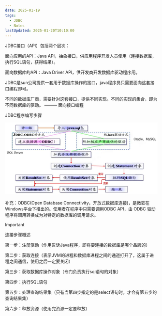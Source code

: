 ```yaml
---
date: 2025-01-19
tags:
  - JDBC
  - Notes
lastUpdated: 2025-01-20T10:10:00
---
```


JDBC接口（API）包括两个层次：

面向应用的API：Java API，抽象接口，供应用程序开发人员使用（连接数据库，执行SQL语句，获得结果）。

面向数据库的API：Java Driver API，供开发商开发数据库驱动程序用。

JDBC是sun公司提供一套用于数据库操作的接口，java程序员只需要面向这套接口编程即可。

不同的数据库厂商，需要针对这套接口，提供不同实现。不同的实现的集合，即为不同数据库的驱动。 ——— 面向接口编程

JDBC程序编写步骤

![img.webp](../../public/note/JDBC/JDBC%E4%BD%93%E7%B3%BB%E7%BB%93%E6%9E%84/img.webp)

补充：ODBC(Open Database Connectivity，开放式数据库连接)，是微软在Windows平台下推出的。使用者在程序中只需要调用ODBC API，由
ODBC 驱动程序将调用转换成为对特定的数据库的调用请求。

> [!IMPORTANT]
> 连接步骤概述

第一步：注册驱动（作用告诉Java程序，即将要连接的数据库是哪个品牌的）

第二步：获取连接（表示JVM的进程和数据库进程之间的通道打开了，这属于进程之间通信，使用之后一定要关闭）

第三步：获取数据库操作对象（专门负责执行sql语句的对象）

第四步：执行SQL语句

第五步：处理查询结果集（只有当第四步指定的是select语句时，才会有第五步的查询结果集）

第六步：释放资源（使用完资源一定要释放） 
 
